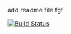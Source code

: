 add readme file fgf



[![Build Status](http://ec2-54-234-235-221.compute-1.amazonaws.com/job/alpinehelloworld/badge/icon)](http://ec2-54-234-235-221.compute-1.amazonaws.com/job/alpinehelloworld/)
